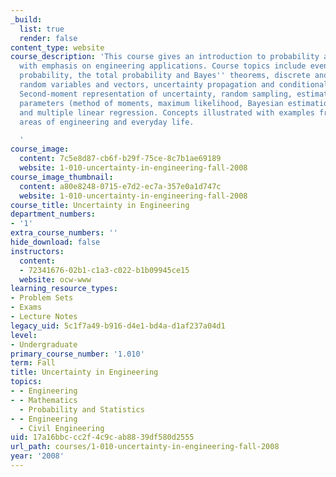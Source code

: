 ```yaml
---
_build:
  list: true
  render: false
content_type: website
course_description: 'This course gives an introduction to probability and statistics,
  with emphasis on engineering applications. Course topics include events and their
  probability, the total probability and Bayes'' theorems, discrete and continuous
  random variables and vectors, uncertainty propagation and conditional analysis.
  Second-moment representation of uncertainty, random sampling, estimation of distribution
  parameters (method of moments, maximum likelihood, Bayesian estimation), and simple
  and multiple linear regression. Concepts illustrated with examples from various
  areas of engineering and everyday life.

  '
course_image:
  content: 7c5e8d87-cb6f-b29f-75ce-8c7b1ae69189
  website: 1-010-uncertainty-in-engineering-fall-2008
course_image_thumbnail:
  content: a80e8248-0715-e7d2-ec7a-357e0a1d747c
  website: 1-010-uncertainty-in-engineering-fall-2008
course_title: Uncertainty in Engineering
department_numbers:
- '1'
extra_course_numbers: ''
hide_download: false
instructors:
  content:
  - 72341676-02b1-c1a3-c022-b1b09945ce15
  website: ocw-www
learning_resource_types:
- Problem Sets
- Exams
- Lecture Notes
legacy_uid: 5c1f7a49-b916-d4e1-bd4a-d1af237a04d1
level:
- Undergraduate
primary_course_number: '1.010'
term: Fall
title: Uncertainty in Engineering
topics:
- - Engineering
- - Mathematics
  - Probability and Statistics
- - Engineering
  - Civil Engineering
uid: 17a16bbc-cc2f-4c9c-ab88-39df580d2555
url_path: courses/1-010-uncertainty-in-engineering-fall-2008
year: '2008'
---
```

